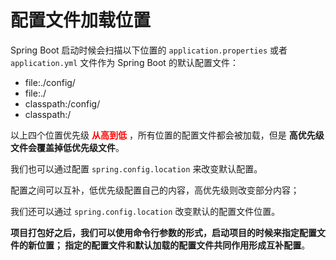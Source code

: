 # 配置文件加载位置

Spring Boot 启动时候会扫描以下位置的 `application.properties` 或者 `application.yml` 文件作为 Spring Boot 的默认配置文件：

+ file:./config/
+ file:./
+ classpath:/config/
+ classpath:/

以上四个位置优先级 **<span style="color:red;">从高到低</span>** ，所有位置的配置文件都会被加载，但是 **高优先级文件会覆盖掉低优先级文件**。

我们也可以通过配置 `spring.config.location` 来改变默认配置。

配置之间可以互补，低优先级配置自己的内容，高优先级则改变部分内容；

我们还可以通过 `spring.config.location` 改变默认的配置文件位置。

**项目打包好之后，我们可以使用命令行参数的形式，启动项目的时候来指定配置文件的新位置； 指定的配置文件和默认加载的配置文件共同作用形成互补配置**。


